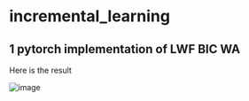 # incremental_learning

## 1 pytorch implementation of LWF BIC WA

Here is the result

![image](https://user-images.githubusercontent.com/59139333/111436731-411b6000-873d-11eb-8d22-2efa307410b5.png)



